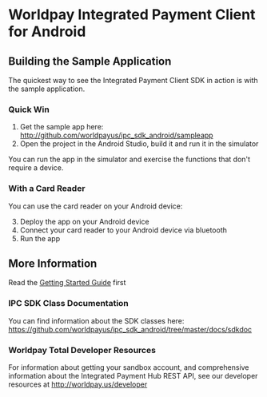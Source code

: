 # Worldpay Integrated Payment Client for Android

## Building the Sample Application
The quickest way to see the Integrated Payment Client SDK in action is with the sample application.

### Quick Win
1.  Get the sample app here:  http://github.com/worldpayus/ipc_sdk_android/sampleapp
2.  Open the project in the Android Studio, build it and run it in the simulator

You can run the app in the simulator and exercise the functions that don't require a device.

### With a Card Reader
You can use the card reader on your Android device:

3.  Deploy the app on your Android device
4.  Connect your card reader to your Android device via bluetooth
5.  Run the app

## More Information
Read the [Getting Started Guide](https://github.com/worldpayus/ipc_sdk_android/blob/master/docs/Getting%20Started%20with%20the%20Worldpay%20IPC%20SDK%20for%20Android%20beta%201.docx) first

### IPC SDK Class Documentation
You can find information about the SDK classes here: https://github.com/worldpayus/ipc_sdk_android/tree/master/docs/sdkdoc

### Worldpay Total Developer Resources
For information about getting your sandbox account, and comprehensive information about the Integrated Payment Hub REST API, see our developer resources at http://worldpay.us/developer
